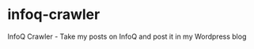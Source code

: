 infoq-crawler
=============

InfoQ Crawler - Take my posts on InfoQ and post it in my Wordpress blog